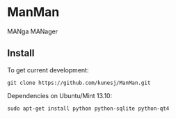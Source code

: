 ManMan
======

MANga MANager


Install
-------
To get current development:

    git clone https://github.com/kunesj/ManMan.git

Dependencies on Ubuntu/Mint 13.10:

    sudo apt-get install python python-sqlite python-qt4
